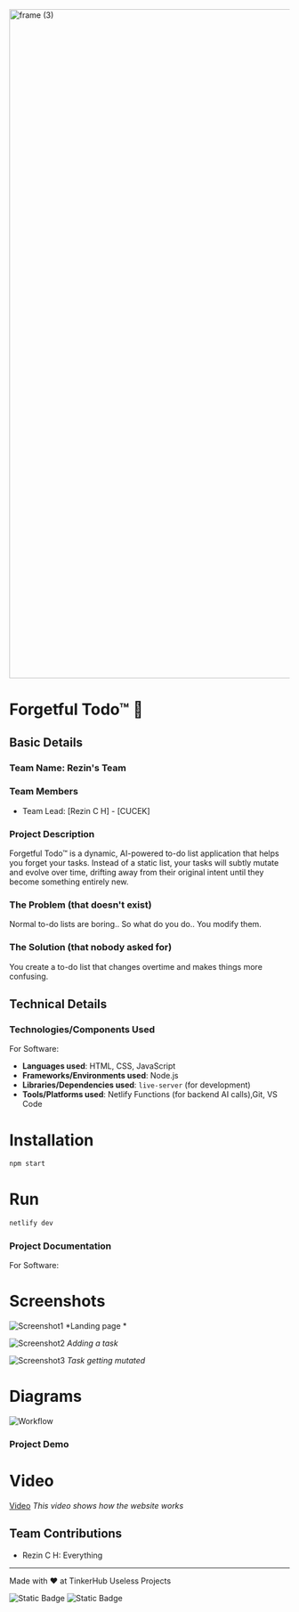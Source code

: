 <img width="3188" height="1202" alt="frame (3)" src="https://github.com/user-attachments/assets/517ad8e9-ad22-457d-9538-a9e62d137cd7" />


# Forgetful Todo™  🎯


## Basic Details
### Team Name: Rezin's Team


### Team Members
- Team Lead: [Rezin C H] - [CUCEK]

### Project Description
Forgetful Todo™ is a dynamic, AI-powered to-do list application that helps you forget your tasks. Instead of a static list, your tasks will subtly mutate and evolve over time, drifting away from their original intent until they become something entirely new.

### The Problem (that doesn't exist)
Normal to-do lists are boring.. So what do you do.. You modify them.

### The Solution (that nobody asked for)
You create a to-do list that changes overtime and makes things more confusing.

## Technical Details
### Technologies/Components Used
For Software:
- **Languages used**: HTML, CSS, JavaScript
- **Frameworks/Environments used**: Node.js
- **Libraries/Dependencies used**: `live-server` (for development)
- **Tools/Platforms used**: Netlify Functions (for backend AI calls),Git, VS Code




# Installation
```bash
npm start
```

# Run
```bash
netlify dev
```

### Project Documentation
For Software:

# Screenshots 
![Screenshot1](https://i.ibb.co/ymDTbkY3/ss1.png)
*Landing page *

![Screenshot2](https://i.ibb.co/TDVMZZGJ/ss2.png)
*Adding a task*

![Screenshot3](https://i.ibb.co/XZX4FcbG/ss3.png)
*Task getting mutated*

# Diagrams
![Workflow](https://i.ibb.co/S1fPhth/wf.png)



### Project Demo
# Video
[Video](https://drive.google.com/file/d/1LWOLwGAlACoxL1iuPLHwdjNl0TOlXbOL/view?usp=sharing)
*This video shows how the website works*


## Team Contributions
- Rezin C H: Everything

---
Made with ❤️ at TinkerHub Useless Projects 

![Static Badge](https://img.shields.io/badge/TinkerHub-24?color=%23000000&link=https%3A%2F%2Fwww.tinkerhub.org%2F)
![Static Badge](https://img.shields.io/badge/UselessProjects--25-25?link=https%3A%2F%2Fwww.tinkerhub.org%2Fevents%2FQ2Q1TQKX6Q%2FUseless%2520Projects)

